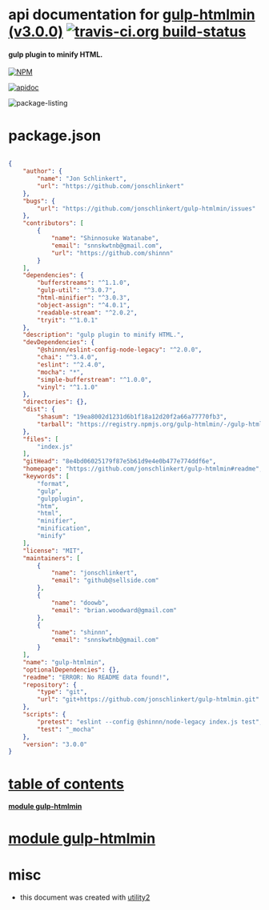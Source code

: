 # api documentation for  [gulp-htmlmin (v3.0.0)](https://github.com/jonschlinkert/gulp-htmlmin#readme)  [![travis-ci.org build-status](https://api.travis-ci.org/npmdoc/node-npmdoc-gulp-htmlmin.svg)](https://travis-ci.org/npmdoc/node-npmdoc-gulp-htmlmin)
#### gulp plugin to minify HTML.

[![NPM](https://nodei.co/npm/gulp-htmlmin.png?downloads=true)](https://www.npmjs.com/package/gulp-htmlmin)

[![apidoc](https://npmdoc.github.io/node-npmdoc-gulp-htmlmin/build/screen-capture.buildNpmdoc.browser._2Fhome_2Ftravis_2Fbuild_2Fnpmdoc_2Fnode-npmdoc-gulp-htmlmin_2Ftmp_2Fbuild_2Fapidoc.html.png)](https://npmdoc.github.io/node-npmdoc-gulp-htmlmin/build..beta..travis-ci.org/apidoc.html)

![package-listing](https://npmdoc.github.io/node-npmdoc-gulp-htmlmin/build/screen-capture.npmPackageListing.svg)



# package.json

```json

{
    "author": {
        "name": "Jon Schlinkert",
        "url": "https://github.com/jonschlinkert"
    },
    "bugs": {
        "url": "https://github.com/jonschlinkert/gulp-htmlmin/issues"
    },
    "contributors": [
        {
            "name": "Shinnosuke Watanabe",
            "email": "snnskwtnb@gmail.com",
            "url": "https://github.com/shinnn"
        }
    ],
    "dependencies": {
        "bufferstreams": "^1.1.0",
        "gulp-util": "^3.0.7",
        "html-minifier": "^3.0.3",
        "object-assign": "^4.0.1",
        "readable-stream": "^2.0.2",
        "tryit": "^1.0.1"
    },
    "description": "gulp plugin to minify HTML.",
    "devDependencies": {
        "@shinnn/eslint-config-node-legacy": "^2.0.0",
        "chai": "^3.4.0",
        "eslint": "^2.4.0",
        "mocha": "*",
        "simple-bufferstream": "^1.0.0",
        "vinyl": "^1.1.0"
    },
    "directories": {},
    "dist": {
        "shasum": "19ea8002d1231d6b1f18a12d20f2a66a77770fb3",
        "tarball": "https://registry.npmjs.org/gulp-htmlmin/-/gulp-htmlmin-3.0.0.tgz"
    },
    "files": [
        "index.js"
    ],
    "gitHead": "8e4bd06025179f87e5b61d9e4e0b477e774ddf6e",
    "homepage": "https://github.com/jonschlinkert/gulp-htmlmin#readme",
    "keywords": [
        "format",
        "gulp",
        "gulpplugin",
        "htm",
        "html",
        "minifier",
        "minification",
        "minify"
    ],
    "license": "MIT",
    "maintainers": [
        {
            "name": "jonschlinkert",
            "email": "github@sellside.com"
        },
        {
            "name": "doowb",
            "email": "brian.woodward@gmail.com"
        },
        {
            "name": "shinnn",
            "email": "snnskwtnb@gmail.com"
        }
    ],
    "name": "gulp-htmlmin",
    "optionalDependencies": {},
    "readme": "ERROR: No README data found!",
    "repository": {
        "type": "git",
        "url": "git+https://github.com/jonschlinkert/gulp-htmlmin.git"
    },
    "scripts": {
        "pretest": "eslint --config @shinnn/node-legacy index.js test",
        "test": "_mocha"
    },
    "version": "3.0.0"
}
```



# <a name="apidoc.tableOfContents"></a>[table of contents](#apidoc.tableOfContents)

#### [module gulp-htmlmin](#apidoc.module.gulp-htmlmin)



# <a name="apidoc.module.gulp-htmlmin"></a>[module gulp-htmlmin](#apidoc.module.gulp-htmlmin)



# misc
- this document was created with [utility2](https://github.com/kaizhu256/node-utility2)
